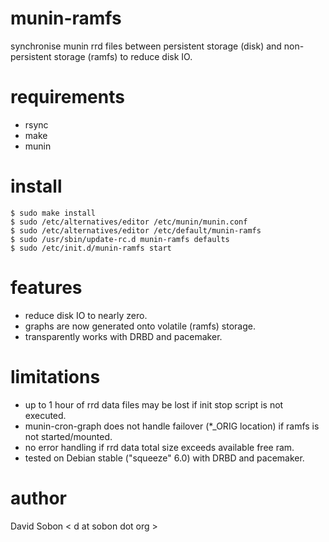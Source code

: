 munin-ramfs
===========

synchronise munin rrd files between persistent storage (disk) and non-persistent
storage (ramfs) to reduce disk IO.

requirements
============
* rsync
* make
* munin

install
=======
```
$ sudo make install
$ sudo /etc/alternatives/editor /etc/munin/munin.conf
$ sudo /etc/alternatives/editor /etc/default/munin-ramfs
$ sudo /usr/sbin/update-rc.d munin-ramfs defaults
$ sudo /etc/init.d/munin-ramfs start
```

features
========
* reduce disk IO to nearly zero.
* graphs are now generated onto volatile (ramfs) storage.
* transparently works with DRBD and pacemaker.

limitations
===========
* up to 1 hour of rrd data files may be lost if init stop script is not executed.
* munin-cron-graph does not handle failover (*_ORIG location) if ramfs is not started/mounted.
* no error handling if rrd data total size exceeds available free ram.
* tested on Debian stable ("squeeze" 6.0) with DRBD and pacemaker.

author
======
David Sobon &lt; d at sobon dot org &gt;
